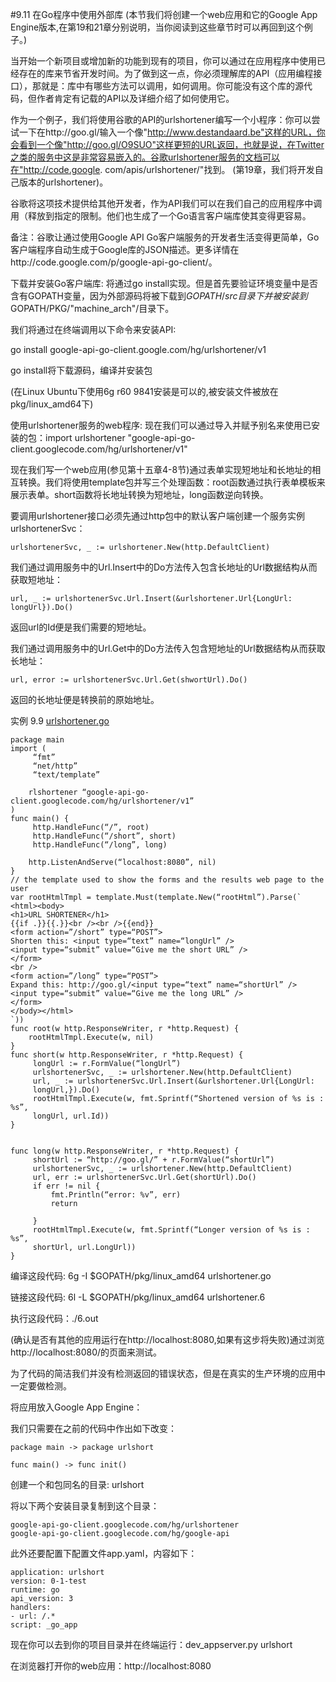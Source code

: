 #9.11 在Go程序中使用外部库
(本节我们将创建一个web应用和它的Google App Engine版本,在第19和21章分别说明，当你阅读到这些章节时可以再回到这个例子。)

当开始一个新项目或增加新的功能到现有的项目，你可以通过在应用程序中使用已经存在的库来节省开发时间。为了做到这一点，你必须理解库的API（应用编程接口），那就是：库中有哪些方法可以调用，如何调用。你可能没有这个库的源代码，但作者肯定有记载的API以及详细介绍了如何使用它。

作为一个例子，我们将使用谷歌的API的urlshortener编写一个小程序：你可以尝试一下在http://goo.gl/输入一个像"http://www.destandaard.be"这样的URL，你会看到一个像"http://goo.gl/O9SUO"这样更短的URL返回，也就是说，在Twitter之类的服务中这是非常容易嵌入的。谷歌urlshortener服务的文档可以在"http://code.google. com/apis/urlshortener/"找到。 (第19章，我们将开发自己版本的urlshortener)。

谷歌将这项技术提供给其他开发者，作为API我们可以在我们自己的应用程序中调用（释放到指定的限制。他们也生成了一个Go语言客户端库使其变得更容易。

备注：谷歌让通过使用Google API Go客户端服务的开发者生活变得更简单，Go客户端程序自动生成于Google库的JSON描述。更多详情在http://code.google.com/p/google-api-go-client/。

下载并安装Go客户端库:
将通过go install实现。但是首先要验证环境变量中是否含有GOPATH变量，因为外部源码将被下载到$GOPATH/src目录下并被安装到$GOPATH/PKG/"machine_arch"/目录下。

我们将通过在终端调用以下命令来安装API:
	
go install google-api-go-client.google.com/hg/urlshortener/v1

go install将下载源码，编译并安装包

(在Linux Ubuntu下使用6g r60 9841安装是可以的,被安装文件被放在pkg/linux_amd64下)

使用urlshortener服务的web程序:
现在我们可以通过导入并赋予别名来使用已安装的包：import urlshortener "google-api-go-client.googlecode.com/hg/urlshortener/v1"

现在我们写一个web应用(参见第十五章4-8节)通过表单实现短地址和长地址的相互转换。我们将使用template包并写三个处理函数：root函数通过执行表单模板来展示表单。short函数将长地址转换为短地址，long函数逆向转换。

要调用urlshortener接口必须先通过http包中的默认客户端创建一个服务实例urlshortenerSvc：  
  	
  	urlshortenerSvc, _ := urlshortener.New(http.DefaultClient)

我们通过调用服务中的Url.Insert中的Do方法传入包含长地址的Url数据结构从而获取短地址：
	
	url, _ := urlshortenerSvc.Url.Insert(&urlshortener.Url{LongUrl: longUrl}).Do()
	
返回url的Id便是我们需要的短地址。

我们通过调用服务中的Url.Get中的Do方法传入包含短地址的Url数据结构从而获取长地址：
	
	url, error := urlshortenerSvc.Url.Get(shwortUrl).Do()
	
返回的长地址便是转换前的原始地址。

实例	9.9	[urlshortener.go](examples/chapter_9/urlshortener.go)

	package main	import (		 “fmt”		 “net/http”		 “text/template”				rlshortener “google-api-go-client.googlecode.com/hg/urlshortener/v1”	)	func main() {		 http.HandleFunc(“/”, root)		 http.HandleFunc(“/short”, short)		 http.HandleFunc(“/long”, long)			http.ListenAndServe(“localhost:8080”, nil)	}	// the template used to show the forms and the results web page to the user	var rootHtmlTmpl = template.Must(template.New(“rootHtml”).Parse(`	<html><body>	<h1>URL SHORTENER</h1>	{{if .}}{{.}}<br /><br />{{end}}	<form action=”/short” type=“POST”>	Shorten this: <input type=“text” name=“longUrl” />	<input type=“submit” value=“Give me the short URL” />	</form>	<br />	<form action=”/long” type=“POST”>	Expand this: http://goo.gl/<input type=“text” name=“shortUrl” />	<input type=“submit” value=“Give me the long URL” />	</form>	</body></html>	`))	func root(w http.ResponseWriter, r *http.Request) {		rootHtmlTmpl.Execute(w, nil)	}	func short(w http.ResponseWriter, r *http.Request) {		 longUrl := r.FormValue(“longUrl”)		 urlshortenerSvc, _ := urlshortener.New(http.DefaultClient)		 url, _ := urlshortenerSvc.Url.Insert(&urlshortener.Url{LongUrl:		 longUrl,}).Do()		 rootHtmlTmpl.Execute(w, fmt.Sprintf(“Shortened version of %s is : %s”,		 longUrl, url.Id))	}
	func long(w http.ResponseWriter, r *http.Request) {		 shortUrl := “http://goo.gl/” + r.FormValue(“shortUrl”)		 urlshortenerSvc, _ := urlshortener.New(http.DefaultClient)		 url, err := urlshortenerSvc.Url.Get(shortUrl).Do()		 if err != nil {			 fmt.Println(“error: %v”, err)			 return				 }		 rootHtmlTmpl.Execute(w, fmt.Sprintf(“Longer version of %s is : %s”,		 shortUrl, url.LongUrl))	}编译这段代码: 6g -I $GOPATH/pkg/linux_amd64 urlshortener.go
链接这段代码: 6l -L $GOPATH/pkg/linux_amd64 urlshortener.6
执行这段代码：./6.out
(确认是否有其他的应用运行在http://localhost:8080,如果有这步将失败)通过浏览http://localhost:8080/的页面来测试。
为了代码的简洁我们并没有检测返回的错误状态，但是在真实的生产环境的应用中一定要做检测。
将应用放入Google App Engine：
我们只需要在之前的代码中作出如下改变：
	package main -> package urlshort
	func main() -> func init()
创建一个和包同名的目录: urlshort
将以下两个安装目录复制到这个目录：
	google-api-go-client.googlecode.com/hg/urlshortener	google-api-go-client.googlecode.com/hg/google-api此外还要配置下配置文件app.yaml，内容如下：
	application: urlshort	version: 0-1-test	runtime: go	api_version: 3	handlers:	- url: /.*	script: _go_app
现在你可以去到你的项目目录并在终端运行：dev_appserver.py urlshort

在浏览器打开你的web应用：http://localhost:8080